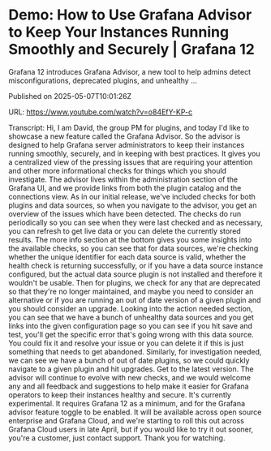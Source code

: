 # Demo: How to Use Grafana Advisor to Keep Your Instances Running Smoothly and Securely | Grafana 12

Grafana 12 introduces Grafana Advisor, a new tool to help admins detect misconfigurations, deprecated plugins, and unhealthy ...

Published on 2025-05-07T10:01:26Z

URL: https://www.youtube.com/watch?v=o84EfY-KP-c

Transcript: Hi, I am David, the group PM for plugins, and today I'd like to showcase a new
feature called the Grafana Advisor. So the advisor is designed to help Grafana
server administrators to keep their instances running smoothly, securely,
and in keeping with best practices. It gives you a centralized view of the
pressing issues that are requiring your attention and other more informational
checks for things which you should investigate. The advisor lives within the
administration section of the Grafana UI, and we provide links from both
the plugin catalog and the connections view. As
in our initial release, we've included checks for
both plugins and data sources, so when you navigate to the advisor, you get an overview of the
issues which have been detected. The checks do run periodically so you can
see when they were last checked and as necessary, you can refresh to get live data or you
can delete the currently stored results. The more info section at the bottom gives
you some insights into the available checks, so you can see
that for data sources, we're checking whether the unique
identifier for each data source is valid, whether the health check
is returning successfully, or if you have a data
source instance configured, but the actual data source plugin is not
installed and therefore it wouldn't be usable. Then for plugins, we check for any that are deprecated
so that they're no longer maintained, and maybe you need to
consider an alternative or
if you are running an out of date version of a given plugin and
you should consider an upgrade. Looking into the action needed section, you can see that we have a bunch of
unhealthy data sources and you get links into the given
configuration page so you can see if you hit save and test, you'll get the specific error that's
going wrong with this data source. You could fix it and resolve your issue
or you can delete it if this is just something that needs to get abandoned.
Similarly, for investigation needed, we can see we have a bunch
of out of date plugins, so we could quickly navigate to
a given plugin and hit upgrades. Get to the latest version. The advisor
will continue to evolve with new checks, and we would welcome any and all feedback
and suggestions to help make it easier for Grafana operators to keep
their instances healthy and secure. It's currently experimental. It
requires Grafana 12 as a minimum, and for the Grafana advisor
feature toggle to be enabled. It will be available across open
source enterprise and Grafana Cloud, and we're starting to roll this out
across Grafana Cloud users in late April, but if you would like to try it
out sooner, you're a customer, just contact support.
Thank you for watching.

